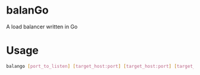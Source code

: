 # balanGo
A load balancer written in Go

# Usage

```bash
balango [port_to_listen] [target_host:port] [target_host:port] [target_host:port] ...
```